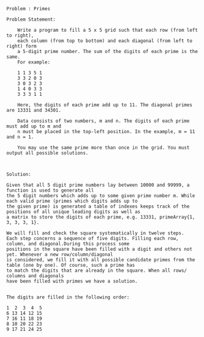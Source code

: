 
	Problem : Primes

	Problem Statement:

		Write a program to fill a 5 x 5 grid such that each row (from left to right), 
		each column (from top to bottom) and each diagonal (from left to right) form 
		a 5-digit prime number. The sum of the digits of each prime is the same. 
		For example:

		1 1 3 5 1
		3 3 2 0 3
		3 0 3 2 3
		1 4 0 3 3
		3 3 3 1 1

		Here, the digits of each prime add up to 11. The diagonal primes are 13331 and 34301.

		Data consists of two numbers, m and n. The digits of each prime must add up to m and 
		n must be placed in the top-left position. In the example, m = 11 and n = 1.

		You may use the same prime more than once in the grid. You must output all possible solutions.



	Solution:

	Given that all 5 digit prime numbers lay between 10000 and 99999, a function is used to generate all 
	the 5 digit numbers which adds up to some given prime number m. While each valid prime (primes which digits adds up to
	the given prime) is generated a table of indexes keeps track of the positions of all unique leading digits as well as 
	a matrix to store the digits of each prime, e.g. 13331, primeArray{1, 3, 3, 3, 1}.

	We will fill and check the square systematically in twelve steps. 
	Each step concerns a sequence of five digits. Filling each row, column, and diagonal.During this process some 
	positions in the square have been filled with a digit and others not yet. Whenever a new row/column/diagonal 
	is considered, we fill it with all possible candidate primes from the table (one by one). Of course, such a prime has 
	to match the digits that are already in the square. When all rows/ columns and diagonals 
	have been filled with primes we have a solution. 

	
	The digits are filled in the following order:

	1  2  3  4  5
	6 13 14 12 15
	7 16 11 18 19
	8 10 20 22 23
	9 17 21 24 25

